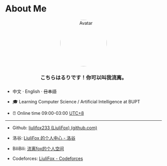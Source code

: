 # About Me

<div style="text-align: center;">
    <img src="https://avatars.githubusercontent.com/u/88608708" alt="Avatar" style="width: 150px; height: 150px; border-radius: 50%; object-fit: cover;">
    <h3>こちらはるりです！你可以叫我流离。<h3/>
</div>

<div style="text-align: center;">
    
</div>

- 中文 · English · <del>日本語</del>

- :mortar_board: Learning Computer Science / Artificial Intelligence at BUPT

- :alarm_clock: Online time 09:00-03:00 [UTC+8](https://time.is/UTC+8)

---

- Github: [liulifox233 (LiuliFox) (github.com)](https://github.com/liulifox233)

- 洛谷: [LiuliFox 的个人中心 - 洛谷 ](https://www.luogu.com.cn/user/1073302)

- BiliBili: [流离fox的个人空间](https://space.bilibili.com/195587390)

- Codeforces: [LiuliFox - Codeforces](https://codeforces.com/profile/LiuliFox)